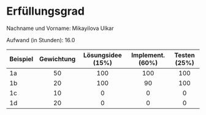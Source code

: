 # Erfüllungsgrad

Nachname und Vorname: Mikayilova Ulkar

Aufwand (in Stunden): 16.0

| Beispiel  | Gewichtung  | Lösungsidee (15%) | Implement. (60%) | Testen (25%)    |
| --------- | :---------: |:-----------------:| :--------------: | :-------------: |
| 1a        | 50          |       100         | 100              | 100             |
| 1b        | 20          |       100         | 90               | 100             |
| 1c        | 10          |         0         | 0                | 0               |
| 1d        | 20          |         0         | 0                | 0               |
